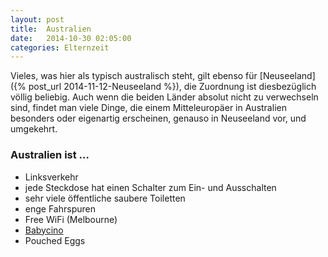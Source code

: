 ```yaml
---
layout: post
title:  Australien
date:   2014-10-30 02:05:00
categories: Elternzeit
---
```


Vieles, was hier als typisch australisch steht, gilt ebenso für [Neuseeland]({% post_url 2014-11-12-Neuseeland %}), die Zuordnung ist diesbezüglich völlig beliebig. Auch wenn die beiden Länder absolut nicht zu verwechseln sind, findet man viele Dinge, die einem Mitteleuropäer in Australien besonders oder eigenartig erscheinen, genauso in Neuseeland vor, und umgekehrt.

### Australien ist …

- Linksverkehr
- jede Steckdose hat einen Schalter zum Ein- und Ausschalten
- sehr viele öffentliche saubere Toiletten
- enge Fahrspuren
- Free WiFi (Melbourne)
- [Babycino][babycino]
- Pouched Eggs

<div class="carousel">
<figure>
	<picture>
		<source srcset="/assets/images/phone/IMGP0178.JPG" media="(max-width:320px)">
		<source srcset="/assets/images/tablet/IMGP0178.JPG" media="(max-width:800px)">
		<source srcset="/assets/images/desktop/IMGP0178.JPG" media="(min-width:800px)">
		<img alt="">
	</picture>
</figure>
<figure>
	<picture>
		<source srcset="/assets/images/phone/DSC01881.JPG" media="(max-width:320px)">
		<source srcset="/assets/images/tablet/DSC01881.JPG" media="(max-width:800px)">
		<source srcset="/assets/images/desktop/DSC01881.JPG" media="(min-width:800px)">
		<img alt="">
	</picture>
</figure>
</div>

[babycino]: http://en.wikipedia.org/wiki/Babycino
